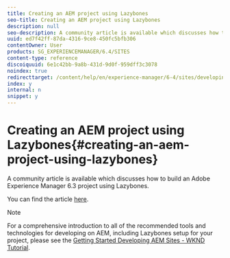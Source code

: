 ```yaml
---
title: Creating an AEM project using Lazybones
seo-title: Creating an AEM project using Lazybones
description: null
seo-description: A community article is available which discusses how to build an Adobe Experience Manager 6.3 project using Lazybones.
uuid: ed7f42ff-87da-4316-9ce8-450fc5bfb306
contentOwner: User
products: SG_EXPERIENCEMANAGER/6.4/SITES
content-type: reference
discoiquuid: 6e1c42bb-9a8b-431d-9d0f-959dff3c3078
noindex: true
redirecttarget: /content/help/en/experience-manager/6-4/sites/developing/using/getting-started
index: y
internal: n
snippet: y
---
```


# Creating an AEM project using Lazybones{#creating-an-aem-project-using-lazybones}

A community article is available which discusses how to build an Adobe Experience Manager 6.3 project using Lazybones.

You can find the article [here](/content/help/en/experience-manager/using/aem_lazybones).

>[!NOTE]
>
>For a comprehensive introduction to all of the recommended tools and technologies for developing on AEM, including Lazybones setup for your project, please see the [Getting Started Developing AEM Sites - WKND Tutorial](../../developing/using/getting-started.md).

